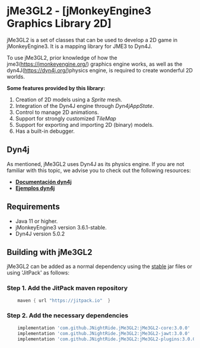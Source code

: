 # jMe3GL2 - [jMonkeyEngine3 Graphics Library 2D]
jMe3GL2 is a set of classes that can be used to develop a 2D game in jMonkeyEngine3. 
It is a mapping library for JME3 to Dyn4J.

To use jMe3GL2, prior knowledge of how the jme3(https://jmonkeyengine.org/) graphics 
engine works, as well as the dyn4J(https://dyn4j.org/)physics engine, is required 
to create wonderful 2D worlds.

**Some features provided by this library:**
1. Creation of 2D models using a *Sprite* mesh.
2. Integration of the Dyn4J engine through *Dyn4jAppState*.
3. Control to manage 2D animations.
4. Support for strongly customized *TileMap*
5. Support for exporting and importing 2D (binary) models.
6. Has a built-in debugger.

## Dyn4j
As mentioned, jMe3GL2 uses Dyn4J as its physics engine. If you are not familiar 
with this topic, we advise you to check out the following resources:

- **[Documentación dyn4j](https://dyn4j.org/pages/getting-started)**
- **[Ejemplos dyn4j](https://github.com/dyn4j/dyn4j-samples)**
  
## Requirements
- Java 11 or higher.
- jMonkeyEngine3 version 3.6.1-stable.
- Dyn4J version 5.0.2

## Building with jMe3GL2

jMe3GL2 can be added as a normal dependency using the [stable](https://github.com/JNightRide/jMe3GL2/releases/tag/v2.5.0) 
jar files or using 'JitPack' as follows:

### Step 1. Add the JitPack maven repository

```gradle
    maven { url "https://jitpack.io"  }
```

### Step 2. Add the necessary dependencies

```gradle
    implementation 'com.github.JNightRide.jMe3GL2:jMe3GL2-core:3.0.0'
    implementation 'com.github.JNightRide.jMe3GL2:jMe3GL2-jawt:3.0.0'
    implementation 'com.github.JNightRide.jMe3GL2:jMe3GL2-plugins:3.0.0'
```
